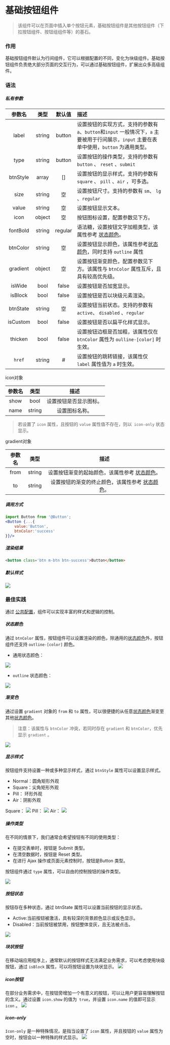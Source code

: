 # 基础按钮组件
> 该组件可以在页面中插入单个按钮元素，基础按钮组件是其他按钮组件（下拉按钮组件、按钮组组件等）的基石。

### 作用
基础按钮组件默认为行间组件，它可以根据配置的不同，变化为块级组件。基础按钮组件负责绝大部分页面的交互行为，可以通过基础按钮组件，扩展出众多高级组件。

### 语法
##### 私有参数

| 参数名 | 类型 | 默认值 | 描述
| :-: | :-: | :-: | :- |
| label | string | button | 设置按钮的实现方式，支持的参数有`a`、`button`和`input` 一般情况下，`a` 主要被用于行间展示，`input` 主要在表单中使用，`button` 为通用类型。|
| type | string | button | 设置按钮的操作类型，支持的参数有 `button` 、 `reset` 、`submit`  |
| btnStyle | array | [] | 设置按钮的显示样式，支持的参数有 `square` 、 `pill` 、`air` ，可多选。 |
| size | string | 空 | 设置按钮尺寸。支持的参数有 `sm`、 `lg` 、`regular`  |
| value | string | 空 | 设置按钮显示文本。  |
| icon | object | 空 | 按钮图标设置，配置参数见下方。  |
| fontBold | string | regular | 语法糖，设置按钮文字加粗类型，该属性参考 [状态颜色](../../ch1/stateColor.md)。  |
| btnColor | string | 空 | 设置按钮显示颜色，该属性参考[状态颜色](../../ch1/stateColor.md)，同时支持 `outline` 属性 |
| gradient | object | 空 | 设置按钮渐变颜色，配置参数见下方。该属性与 `btnColor` 属性互斥，且具有较高优先级。 |
| isWide | bool | false | 设置按钮是否加宽显示。  |
| isBlock | bool | false | 设置按钮是否以块级元素渲染。  |
| btnState | string | 空 | 设置按钮当前状态。支持的参数有 `active`、 `disabled` 、`regular`  |
| isCustom | bool | false | 设置按钮是否以扁平化样式显示。  |
| thicken | bool | false | 设置按钮边框是否加粗，该属性仅在 `btnColor` 属性为 `oulline-[color]` 时生效。  |
| `href` | string | # | 设置按钮的跳转链接，该属性仅 `label` 属性值为 `a` 时生效。 |


icon对象

| 参数名 | 类型  | 描述
| :-: | :-: | :-: | 
| show | bool | 设置按钮是否显示图标。|
| name | string | 设置图标名称。|
>若设置了 `icon` 属性，且按钮的 `value` 属性值不存在，则以` icon-only` 状态显示。

gradient对象

| 参数名 | 类型  | 描述
| :-: | :-: | :-: | 
| from | string | 设置按钮渐变的起始颜色，该属性参考 [状态颜色](../../ch1/stateColor.md)。|
| to | string | 设置按钮的渐变的终止颜色，该属性参考 [状态颜色](../../ch1/stateColor.md)。|

##### 调用方式
``` jsx
import Button from '@Button';
<Button {...{
    value:'Button',
    btnColor:'success'
}}/>
```
##### 渲染结果
``` html
<button class='btn m-btn btn-success'>Button</button>
```
##### 默认样式
![](./_image/2018-06-21-17-48-49.jpg)
### 最佳实践
通过 [公共配置](../ch1/public.md)，组件可以实现丰富的样式和逻辑的控制。

##### 状态颜色
通过 `btnColor` 属性，按钮组件可以设置渲染的颜色，除通用的[状态颜色](../../ch1/stateColor.md)外，按钮组件还支持 `outline-[color]` 颜色。

- 通用状态颜色：

![](./_image/2018-06-21-18-08-15.jpg)

-  `outline` 状态颜色：

![](./_image/2018-06-21-18-08-49.jpg)

##### 渐变色
通过设置 `gradient` 对象的 `from` 和 `to` 属性，可以很便捷的从任意[状态颜色](../../ch1/stateColor.md)渐变至其他[状态颜色](../../ch1/stateColor.md)。
> 注意：该属性与 `btnColor` 冲突，若同时存在 `gradient` 和 `btnColor`，优先显示 `gradient` 。

![](./_image/2018-06-21-18-15-48.jpg)

##### 显示样式
按钮组件支持设置一种或多种显示样式，通过 `btnStyle` 属性可以设置显示样式。
- Normal：圆角矩形外观
- Square：尖角矩形外观
- Pill： 环形外观
- Air：阴影外观

Square：
![](./_image/2018-06-21-19-16-59.jpg)
Pill：
![](./_image/2018-06-21-19-17-25.jpg)
Air：
![](./_image/2018-06-21-19-17-48.jpg)
##### 操作类型
在不同的情景下，我们通常会希望按钮有不同的使用类型：
- 在提交表单时，按钮是 Submit 类型。
- 在清空数据时，按钮是 Reset 类型。
- 在进行 Ajax 操作或页面元素控制时，按钮是Button 类型。

按钮组件通过 `type` 属性，可以自由的控制按钮的操作类型。


![](./_image/2018-06-21-18-25-02.jpg)
##### 按钮状态
按钮存在多种状态，通过 btnState 属性可以设置当前按钮的显示状态。
- Active:当前按钮被激活，具有较深的背景颜色显示或反色显示。
- Disabled：当前按钮被禁用，按钮整体变灰，且无法被点击。

![](./_image/2018-06-21-18-29-22.jpg)

##### 块状按钮
在移动端应用程序上，通常默认的按钮样式无法满足业务需求，可以考虑使用块级按钮，通过 `isBlock` 属性，可以将按钮设置为块状显示。
![](./_image/2018-06-21-18-33-33.jpg)
##### icon按钮
在部分业务需求中，在按钮旁增加一个有意义的按钮，可以让用户更容易理解按钮的含义。通过设置 `icon.show` 的值为` true`，并设置 `icon.name` 的值即可显示 `icon` 。
![](./_image/2018-06-21-18-50-48.jpg)
##### icon-only
`Icon-only` 是一种特殊情况，是指当设置了 `icon` 属性，并且按钮的 `value` 属性为空时，按钮会以一种特殊的样式显示。
![](./_image/2018-06-21-18-52-40.jpg)


